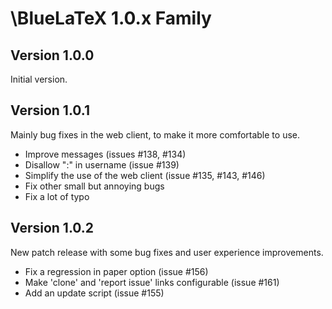\BlueLaTeX 1.0.x Family
=======================

Version 1.0.0
-------------

Initial version.

Version 1.0.1
-------------

Mainly bug fixes in the web client, to make it more comfortable to use.

 - Improve messages (issues #138, #134)
 - Disallow ":" in username (issue #139)
 - Simplify the use of the web client (issue #135, #143, #146)
 - Fix other small but annoying bugs
 - Fix a lot of typo

Version 1.0.2
-------------

New patch release with some bug fixes and user experience improvements.

 - Fix a regression in paper option (issue #156)
 - Make 'clone' and 'report issue' links configurable (issue #161)
 - Add an update script (issue #155)
